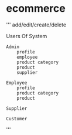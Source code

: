 # ecommerce


'''
add/edit/create/delete 

Users Of System 
    
    Admin
        profile
        employee
        product category
        product 
        supplier                                    

    Employee
        profile
        product category
        product         
    
    Supplier

    Customer




'''